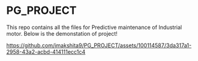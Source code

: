# PG_PROJECT
This repo contains all the files for Predictive maintenance of Industrial motor.
Below is the demonstation of project!



https://github.com/imakshita9/PG_PROJECT/assets/100114587/3da317a1-2958-43a2-acbd-414111ecc1c4

